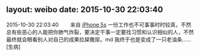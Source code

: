 layout: weibo
date: 2015-10-30 22:03:40
---
<meta name="referrer" content="no-referrer" />

2015-10-30 22:03:40  &nbsp;&nbsp;&nbsp;&nbsp;&nbsp;&nbsp; 来自 <a href="sinaweibo://customweibosource" rel="nofollow">iPhone 5s</a>
一份工作也不可事事时时较真，不然总有些恶心的人能把你肺气炸裂，要决定干事一定要找习惯和认识相似的人，不然最终就会眼看别人对自己的成果拉屎撒尿。md 我终于也是变成了一只老油条……[生病] ​​​
